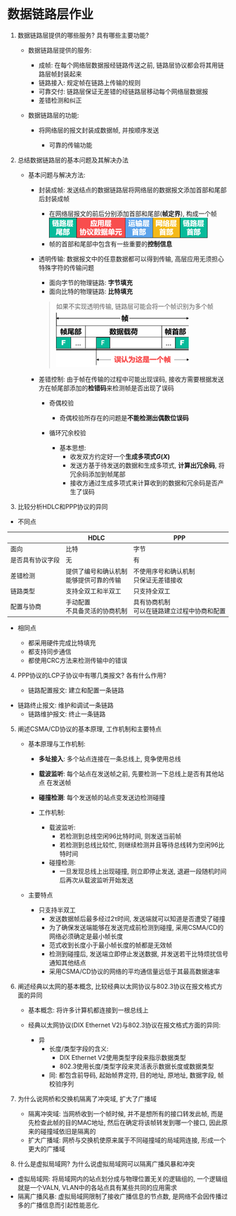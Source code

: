 # 数据链路层作业

1. 数据链路层提供的哪些服务? 具有哪些主要功能?

   - 数据链路层提供的服务:
     - 成帧: 在每个网络层数据报经链路传送之前, 链路层协议都会将其用链路层帧封装起来
     - 链路接入: 规定帧在链路上传输的规则
     - 可靠交付: 链路层保证无差错的经链路层移动每个网络层数据报
     - 差错检测和纠正

   - 数据链路层的功能:
     - 将网络层的报文封装成数据帧, 并按顺序发送
     
       - 可靠的传输功能
     
       


2. 总结数据链路层的基本问题及其解决办法

   - 基本问题与解决方法:
     - 封装成帧: 发送结点的数据链路层将网络层的数据报文添加首部和尾部后封装成帧
       - 在网络层报文的前后分别添加首部和尾部(**帧定界**), 构成一个帧<img src="https://raw.githubusercontent.com/alwaysmissin/picgo/main/image-20231103213114736.png" alt="image-20231103213114736" style="zoom:67%;" />
       - 帧的首部和尾部中包含有一些重要的**控制信息**
       
     - 透明传输: 数据报文中的任意数据都可以得到传输, 高层应用无须担心特殊字符的传输问题
       
       - 面向字节的物理链路: **字节填充**
       - 面向比特的物理链路: **比特填充**
       
       > 如果不实现透明传输, 链路层可能会将一个帧识别为多个帧<img src="https://raw.githubusercontent.com/alwaysmissin/picgo/main/image-20231103213253499.png" alt="image-20231103213253499" style="zoom: 67%;" />
       
     - 差错控制: 由于帧在传输的过程中可能出现误码, 接收方需要根据发送方在帧尾部添加的**检错码**来检测帧是否出现了误码
     
       - 奇偶校验
         - 奇偶校验所存在的问题是**不能检测出偶数位误码**
         
       - 循环冗余校验
         - 基本思想: 
           - 收发双方约定好一个**生成多项式$G(X)$**
           - 发送方基于待发送的数据和生成多项式, **计算出冗余码**, 将冗余码添加到帧尾部
           - 接收方通过生成多项式来计算收到的数据和冗余码是否产生了误码
           
           

3. 比较分析HDLC和PPP协议的异同
- 不同点

|                  | HDLC                                       | PPP                                            |
| ---------------- | ------------------------------------------ | ---------------------------------------------- |
| 面向             | 比特                                       | 字节                                           |
| 是否具有协议字段 | 无                                         | 有                                             |
| 差错检测         | 提供了编号和确认机制<br>能够提供可靠的传输 | 不使用序号和确认机制<br>只保证无差错接收       |
| 链路类型         | 支持全双工和半双工                         | 只支持全双工                                   |
| 配置与协商       | 手动配置<br>不具备灵活的协商机制           | 具有协商机制<br>可以在链路建立过程中协商和配置 |



- 相同点

  - 都采用硬件完成比特填充
  - 都支持同步通信
  - 都使用CRC方法来检测传输中的错误

  

4. PPP协议的LCP子协议中有哪几类报文? 各有什么作用?

   - 链路配置报文: 建立和配置一条链路
- 链路终止报文: 维护和调试一条链路
   - 链路维护报文: 终止一条链路

   

5. 阐述CSMA/CD协议的基本原理, 工作机制和主要特点

   - 基本原理与工作机制:

     - **多址接入**: 多个站点连接在一条总线上, 竞争使用总线
     - **载波监听**: 每个站点在发送帧之前, 先要检测一下总线上是否有其他站点 在发送帧
     - **碰撞检测**: 每个发送帧的站点变发送边检测碰撞

     - 工作机制: 
       - 载波监听: 
         - 若检测到总线空闲96比特时间, 则发送当前帧
         - 若检测到总线比较忙, 则继续检测并且等待总线转为空闲96比特时间
       - 碰撞检测:
         - 一旦发现总线上出现碰撞, 则立即停止发送, 退避一段随机时间后再次从载波监听开始发送

   - 主要特点
     - 只支持半双工
       - 发送数据帧后最多经过$2\uptau$时间, 发送端就可以知道是否遭受了碰撞
       - 为了确保发送端能够在发送完成前检测到碰撞, 采用CSMA/CD的网络必须确定是最小帧长度
       - 范式收到长度小于最小帧长度的帧都是无效帧
       - 检测到碰撞后, 发送端立即停止发送数据, 并发送若干比特烦扰信号通知其他结点
       - 采用CSMA/CD协议的网络的平均通信量远低于其最高数据速率
       
       

6. 阐述经典以太网的基本概念, 比较经典以太网协议与802.3协议在报文格式方面的异同

   - 基本概念: 将许多计算机都连接到一根总线上

   - 经典以太网协议(DIX Ethernet V2)与802.3协议在报文格式方面的异同: 
     - 异
       - 长度/类型字段的含义:
         - DIX Ethernet V2使用类型字段来指示数据类型
         - 802.3使用长度/类型字段来灵活表示数据长度或数据类型
       - 同: 都包含前导码, 起始帧界定符, 目的地址, 原地址, 数据字段, 帧校验序列
       
       

7. 为什么说网桥和交换机隔离了冲突域, 扩大了广播域

   - 隔离冲突域: 当网桥收到一个帧时候, 并不是想所有的接口转发此帧, 而是先检查此帧的目的MAC地址, 然后在确定将该帧转发到哪一个接口, 因此原来的碰撞域依旧是隔离的
   - 扩大广播域: 网桥与交换机使原来属于不同碰撞域的局域网连接, 形成一个更大的广播域

   

8. 什么是虚拟局域网? 为什么说虚拟局域网可以隔离广播风暴和冲突

- 虚拟局域网: 将局域网内的站点划分成与物理位置无关的逻辑组的, 一个逻辑组就是一个VALN, VLAN中的各站点具有某些共同的应用需求
- 隔离广播风暴: 虚拟局域网限制了接收广播信息的节点数, 是网络不会因传播过多的广播信息而引起性能恶化.
